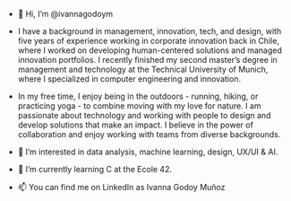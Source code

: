 - 👋 Hi, I’m @ivannagodoym
- I have a background in management, innovation, tech, and design, with five years of experience working in corporate innovation back in Chile, where I worked on developing human-centered solutions and managed innovation portfolios. I recently finished my second master’s degree in management and technology at the Technical University of Munich, where I specialized in computer engineering and innovation.
- In my free time, I enjoy being in the outdoors - running, hiking, or practicing yoga - to combine moving with my love for nature. I am passionate about technology and working with people to design and develop solutions that make an impact. I believe in the power of collaboration and enjoy working with teams from diverse backgrounds.

- 👀 I’m interested in data analysis, machine learning, design, UX/UI & AI.
- 🌱 I’m currently learning C at the Ecole 42.
- 📫 You can find me on LinkedIn as Ivanna Godoy Muñoz
